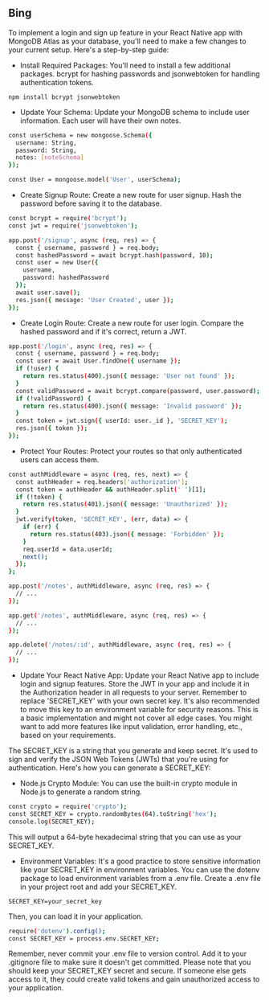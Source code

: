 ## Bing
To implement a login and sign up feature in your React Native app with MongoDB Atlas as your database, you'll need to make a few changes to your current setup. Here's a step-by-step guide:
- Install Required Packages: You'll need to install a few additional packages. bcrypt for hashing passwords and jsonwebtoken for handling authentication tokens.

```npm install bcrypt jsonwebtoken```

- Update Your Schema: Update your MongoDB schema to include user information. Each user will have their own notes.

```bash
const userSchema = new mongoose.Schema({
  username: String,
  password: String,
  notes: [noteSchema]
});

const User = mongoose.model('User', userSchema);
```

- Create Signup Route: Create a new route for user signup. Hash the password before saving it to the database.

```bash
const bcrypt = require('bcrypt');
const jwt = require('jsonwebtoken');

app.post('/signup', async (req, res) => {
  const { username, password } = req.body;
  const hashedPassword = await bcrypt.hash(password, 10);
  const user = new User({
    username,
    password: hashedPassword
  });
  await user.save();
  res.json({ message: 'User Created', user });
});
```

- Create Login Route: Create a new route for user login. Compare the hashed password and if it's correct, return a JWT.

```bash
app.post('/login', async (req, res) => {
  const { username, password } = req.body;
  const user = await User.findOne({ username });
  if (!user) {
    return res.status(400).json({ message: 'User not found' });
  }
  const validPassword = await bcrypt.compare(password, user.password);
  if (!validPassword) {
    return res.status(400).json({ message: 'Invalid password' });
  }
  const token = jwt.sign({ userId: user._id }, 'SECRET_KEY');
  res.json({ token });
});
```

- Protect Your Routes: Protect your routes so that only authenticated users can access them.

```bash
const authMiddleware = async (req, res, next) => {
  const authHeader = req.headers['authorization'];
  const token = authHeader && authHeader.split(' ')[1];
  if (!token) {
    return res.status(401).json({ message: 'Unauthorized' });
  }
  jwt.verify(token, 'SECRET_KEY', (err, data) => {
    if (err) {
      return res.status(403).json({ message: 'Forbidden' });
    }
    req.userId = data.userId;
    next();
  });
};

app.post('/notes', authMiddleware, async (req, res) => {
  // ...
});

app.get('/notes', authMiddleware, async (req, res) => {
  // ...
});

app.delete('/notes/:id', authMiddleware, async (req, res) => {
  // ...
});
```

- Update Your React Native App: Update your React Native app to include login and signup features. Store the JWT in your app and include it in the Authorization header in all requests to your server.
Remember to replace 'SECRET_KEY' with your own secret key. It's also recommended to move this key to an environment variable for security reasons.
This is a basic implementation and might not cover all edge cases. You might want to add more features like input validation, error handling, etc., based on your requirements.

The SECRET_KEY is a string that you generate and keep secret. It's used to sign and verify the JSON Web Tokens (JWTs) that you're using for authentication.
Here's how you can generate a SECRET_KEY:
- Node.js Crypto Module: You can use the built-in crypto module in Node.js to generate a random string.

```bash
const crypto = require('crypto');
const SECRET_KEY = crypto.randomBytes(64).toString('hex');
console.log(SECRET_KEY);
```

This will output a 64-byte hexadecimal string that you can use as your SECRET_KEY.
- Environment Variables: It's a good practice to store sensitive information like your SECRET_KEY in environment variables. You can use the dotenv package to load environment variables from a .env file.
Create a .env file in your project root and add your SECRET_KEY.

```SECRET_KEY=your_secret_key```

Then, you can load it in your application.

```bash
require('dotenv').config();
const SECRET_KEY = process.env.SECRET_KEY;
```

Remember, never commit your .env file to version control. Add it to your .gitignore file to make sure it doesn't get committed.
Please note that you should keep your SECRET_KEY secret and secure. If someone else gets access to it, they could create valid tokens and gain unauthorized access to your application.

